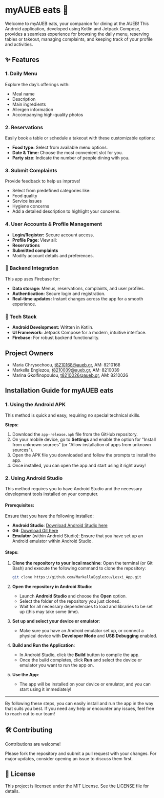 # myAUEB eats 🍴
Welcome to myAUEB eats, your companion for dining at the AUEB! This Android application, developed using Kotlin and Jetpack Compose, provides a seamless experience for browsing the daily menu, reserving tables or takeout, managing complaints, and keeping track of your profile and activities.

## ✨ Features
### 1. Daily Menu
Explore the day’s offerings with:

- Meal name
- Description
- Main ingredients
- Allergen information
- Accompanying high-quality photos


### 2. Reservations
Easily book a table or schedule a takeout with these customizable options:

- **Food type:** Select from available menu options.
- **Date & Time:** Choose the most convenient slot for you.
- **Party size:** Indicate the number of people dining with you.


### 3. Submit Complaints
Provide feedback to help us improve!

- Select from predefined categories like:
- Food quality
- Service issues
- Hygiene concerns
- Add a detailed description to highlight your concerns.

### 4. User Accounts & Profile Management
- **Login/Register:** Secure account access.
- **Profile Page:** View all:
- **Reservations**
- **Submitted complaints**
- Modify account details and preferences.


### 🔗 Backend Integration
This app uses Firebase for:

- **Data storage:** Menus, reservations, complaints, and user profiles.
- **Authentication:** Secure login and registration.
- **Real-time updates:** Instant changes across the app for a smooth experience.

### 📱 Tech Stack

- **Android Development:** Written in Kotlin.
- **UI Framework:** Jetpack Compose for a modern, intuitive interface.
- **Firebase:** For robust backend functionality.


## Project Owners 

- Maria Chrysochoou, t8210168@aueb.gr, AM: 8210168
- Markella Englezou, t8210039@aueb.gr, AM: 8210039
- Marina Gkolfinopoulou, t8210026@aueb.gr, AM: 8210026

## Installation Guide for myAUEB eats


### 1. **Using the Android APK**
This method is quick and easy, requiring no special technical skills.

**Steps:**
1. Download the `app-release.apk` file from the GitHub repository.
2. On your mobile device, go to **Settings** and enable the option for "Install from unknown sources" (or "Allow installation of apps from unknown sources").
3. Open the APK file you downloaded and follow the prompts to install the app.
4. Once installed, you can open the app and start using it right away!

### 2. **Using Android Studio**
This method requires you to have Android Studio and the necessary development tools installed on your computer.

#### Prerequisites:
Ensure that you have the following installed:
- **Android Studio**: [Download Android Studio here](https://developer.android.com/studio)
- **Git**: [Download Git here](https://git-scm.com/)
- **Emulator** (within Android Studio): Ensure that you have set up an Android emulator within Android Studio.

#### Steps:
1. **Clone the repository to your local machine**:
   Open the terminal (or Git Bash) and execute the following command to clone the repository:
   ```bash
   git clone https://github.com/MarkellaEgglezou/Lesxi_App.git
   ```

2. **Open the repository in Android Studio**:
   - Launch **Android Studio** and choose the **Open** option.
   - Select the folder of the repository you just cloned.
   - Wait for all necessary dependencies to load and libraries to be set up (this may take some time).

3. **Set up and select your device or emulator**:
   - Make sure you have an Android emulator set up, or connect a physical device with **Developer Mode** and **USB Debugging** enabled.

4. **Build and Run the Application**:
   - In Android Studio, click the **Build** button to compile the app.
   - Once the build completes, click **Run** and select the device or emulator you want to run the app on.

5. **Use the App**:
   - The app will be installed on your device or emulator, and you can start using it immediately!

---

By following these steps, you can easily install and run the app in the way that suits you best. If you need any help or encounter any issues, feel free to reach out to our team!

## 🛠️ Contributing
Contributions are welcome! 

Please fork the repository and submit a pull request with your changes. For major updates, consider opening an issue to discuss them first.

## 📄 License
This project is licensed under the MIT License. See the LICENSE file for details.


